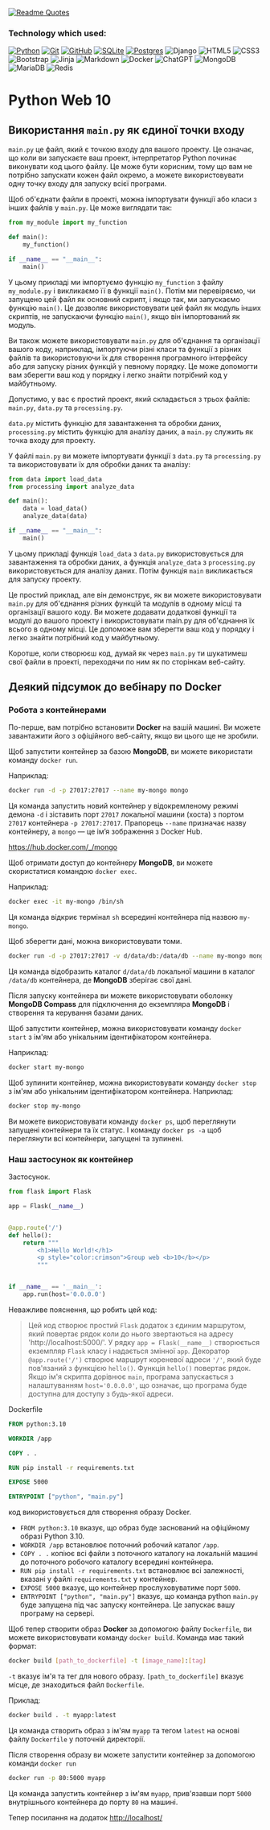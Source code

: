 [![Readme Quotes](https://quotes-github-readme.vercel.app/api?type=horizontal&theme=dark)](https://github.com/sanyavas/github-readme-quotes)

### Technology which used:
[![Python](https://img.shields.io/badge/python-3670A0?style=for-the-badge&logo=python&logoColor=ffdd54)](https://www.python.org)
[![Git](https://img.shields.io/badge/git-%23F05033.svg?style=for-the-badge&logo=git&logoColor=white)](https://git-scm.com/)
[![GitHub](https://img.shields.io/badge/github-%23121011.svg?style=for-the-badge&logo=github&logoColor=white)](https://github.com/)
[![SQLite](https://img.shields.io/badge/sqlite-%2307405e.svg?style=for-the-badge&logo=sqlite&logoColor=white)](https://www.sqlite.org/index.html)
[![Postgres](https://img.shields.io/badge/postgres-%23316192.svg?style=for-the-badge&logo=postgresql&logoColor=white)](https://www.postgresql.org/)
![Django](https://img.shields.io/badge/django-%23092E20.svg?style=for-the-badge&logo=django&logoColor=white)
![HTML5](https://img.shields.io/badge/html5-%23E34F26.svg?style=for-the-badge&logo=html5&logoColor=white)
![CSS3](https://img.shields.io/badge/css3-%231572B6.svg?style=for-the-badge&logo=css3&logoColor=white)
![Bootstrap](https://img.shields.io/badge/bootstrap-%23563D7C.svg?style=for-the-badge&logo=bootstrap&logoColor=white)
![Jinja](https://img.shields.io/badge/jinja-white.svg?style=for-the-badge&logo=jinja&logoColor=black)
![Markdown](https://img.shields.io/badge/markdown-%23000000.svg?style=for-the-badge&logo=markdown&logoColor=white)
![Docker](https://img.shields.io/badge/docker-%230db7ed.svg?style=for-the-badge&logo=docker&logoColor=white)
![ChatGPT](https://img.shields.io/badge/chatGPT-74aa9c?style=for-the-badge&logo=openai&logoColor=white)
![MongoDB](https://img.shields.io/badge/MongoDB-%234ea94b.svg?style=for-the-badge&logo=mongodb&logoColor=white)
![MariaDB](https://img.shields.io/badge/MariaDB-003545?style=for-the-badge&logo=mariadb&logoColor=white)
![Redis](https://img.shields.io/badge/redis-%23DD0031.svg?style=for-the-badge&logo=redis&logoColor=white)

# Python Web 10

## Використання `main.py` як єдиної точки входу

`main.py` це файл, який є точкою входу для вашого проекту. Це означає, що коли ви запускаєте ваш проект, інтерпретатор Python починає виконувати код цього файлу. Це може бути корисним, тому що вам не потрібно запускати кожен файл окремо, а можете використовувати одну точку входу для запуску всієї програми.

Щоб об'єднати файли в проекті, можна імпортувати функції або класи з інших файлів у `main.py`. Це може виглядати так:

```python
from my_module import my_function

def main():
    my_function()

if __name__ == "__main__":
    main()
```

У цьому прикладі ми імпортуємо функцію `my_function` з файлу `my_module.py` і викликаємо її в функції `main()`. Потім ми перевіряємо, чи запущено цей файл як основний скрипт, і якщо так, ми запускаємо функцію `main()`. Це дозволяє використовувати цей файл як модуль інших скриптів, не запускаючи функцію `main()`, якщо він імпортований як модуль.

Ви також можете використовувати `main.py` для об'єднання та організації вашого коду, наприклад, імпортуючи різні класи та функції з різних файлів та використовуючи їх для створення програмного інтерфейсу або для запуску різних функцій у певному порядку. Це може допомогти вам зберегти ваш код у порядку і легко знайти потрібний код у майбутньому.

Допустимо, у вас є простий проект, який складається з трьох файлів: `main.py`, `data.py` та `processing.py`.

`data.py` містить функцію для завантаження та обробки даних, `processing.py` містить функцію для аналізу даних, а `main.py` служить як точка входу для проекту.

У файлі `main.py` ви можете імпортувати функції з `data.py` та `processing.py` та використовувати їх для обробки даних та аналізу:

```python
from data import load_data
from processing import analyze_data

def main():
    data = load_data()
    analyze_data(data)

if __name__ == "__main__":
    main()
```

У цьому прикладі функція `load_data` з `data.py` використовується для завантаження та обробки даних, а функція `analyze_data` з `processing.py` використовується для аналізу даних. Потім функція `main` викликається для запуску проекту.

Це простий приклад, але він демонструє, як ви можете використовувати `main.py` для об'єднання різних функцій та модулів в одному місці та організації вашого коду. Ви можете додавати додаткові функції та модулі до вашого проекту і використовувати main.py для об'єднання їх всього в одному місці. Це допоможе вам зберегти ваш код у порядку і легко знайти потрібний код у майбутньому.

Коротше, коли створюєш код, думай як через `main.py` ти шукатимеш свої файли в 
проекті, переходячи по ним як по сторінкам веб-сайту.

## Деякий підсумок до вебінару по Docker

### Робота з контейнерами

По-перше, вам потрібно встановити **Docker** на вашій машині. Ви можете завантажити його з офіційного веб-сайту, якщо ви цього ще не зробили.

Щоб запустити контейнер за базою **MongoDB**, ви можете використати команду `docker run`.

Наприклад:

```bash
docker run -d -p 27017:27017 --name my-mongo mongo
```

Ця команда запустить новий контейнер у відокремленому режимі демона `-d` і зіставить порт `27017` локальної машини (хоста) з портом `27017` контейнера `-p 27017:27017`. Прапорець `--name` призначає назву контейнеру, а `mongo` — це ім’я зображення з Docker Hub.

<https://hub.docker.com/_/mongo>

Щоб отримати доступ до контейнеру **MongoDB**, ви можете скористатися командою `docker exec`.

Наприклад:

```bash
docker exec -it my-mongo /bin/sh
```

Ця команда відкриє термінал `sh` всередині контейнера під назвою `my-mongo`.

Щоб зберегти дані, можна використовувати томи.

```bash
docker run -d -p 27017:27017 -v d/data/db:/data/db --name my-mongo mongo
```

Ця команда відобразить каталог `d/data/db` локальної машини в каталог `/data/db` контейнера, де **MongoDB** зберігає свої дані.

Після запуску контейнера ви можете використовувати оболонку **MongoDB Compass** для підключення до екземпляра **MongoDB** і створення та керування базами даних.

Щоб запустити контейнер, можна використовувати команду `docker start` з ім'ям або унікальним ідентифікатором контейнера.

Наприклад:

```bash
docker start my-mongo
```

Щоб зупинити контейнер, можна використовувати команду `docker stop` з ім'ям або унікальним ідентифікатором контейнера. Наприклад:

```bash
docker stop my-mongo
```

Ви можете використовувати команду `docker ps`, щоб переглянути запущені контейнери та їх статус. І команду `docker ps -a` щоб переглянути всі контейнери, запущені та зупинені.

### Наш застосунок як контейнер

Застосунок.

```python
from flask import Flask

app = Flask(__name__)


@app.route('/')
def hello():
    return """
        <h1>Hello World!</h1>
        <p style="color:crimson">Group web <b>10</b></p>
        """


if __name__ == '__main__':
    app.run(host='0.0.0.0')
```

Неважливе пояснення, що робить цей код:

>Цей код створює простий `Flask` додаток з єдиним маршрутом, який повертає рядок коли до нього звертаються на адресу 'http://localhost:5000/'.
>У рядку `app = Flask(__name__)` створюється екземпляр `Flask` класу і надається змінної `app`.
> Декоратор `@app.route('/')` створює маршрут кореневої адреси `'/'`, який буде пов'язаний з функцією `hello()`. Функція `hello()` повертає рядок.
> Якщо ім'я скрипта дорівнює `main`, програма запускається з налаштуванням `host='0.0.0.0'`, що означає, що програма буде доступна для доступу з будь-якої адреси.

Dockerfile

```dockerfile
FROM python:3.10

WORKDIR /app

COPY . .

RUN pip install -r requirements.txt

EXPOSE 5000

ENTRYPOINT ["python", "main.py"]
```

 код використовується для створення образу Docker.

- `FROM python:3.10` вказує, що образ буде заснований на офіційному образі Python 3.10.
- `WORKDIR /app` встановлює поточний робочий каталог `/app`.
- `COPY . .`  копіює всі файли з поточного каталогу на локальній машині до поточного робочого каталогу всередині контейнера.
- `RUN pip install -r requirements.txt` встановлює всі залежності, вказані у файлі `requirements.txt` у контейнер.
- `EXPOSE 5000` вказує, що контейнер прослуховуватиме порт `5000`.
- `ENTRYPOINT ["python", "main.py"]` вказує, що команда python `main.py` буде запущена під час запуску контейнера. Це запускає вашу програму на сервері.

Щоб тепер створити образ **Docker** за допомогою файлу `Dockerfile`, ви можете використовувати команду `docker build`. Команда має такий формат:

```bash
docker build [path_to_dockerfile] -t [image_name]:[tag]
```

`-t` вказує ім'я та тег для нового образу.
`[path_to_dockerfile]` вказує місце, де знаходиться файл `Dockerfile`.

Приклад:

```bash
docker build . -t myapp:latest
```

Ця команда створить образ з ім'ям `myapp` та тегом `latest` на основі файлу `Dockerfile` у поточній директорії.

Після створення образу ви можете запустити контейнер за допомогою команди `docker run`

```bash
docker run -p 80:5000 myapp
```

Ця команда запустить контейнер з ім'ям `myapp`, прив'язавши порт `5000` внутрішнього контейнера до порту `80` на машині.

Тепер посилання на додаток <http://localhost/>
